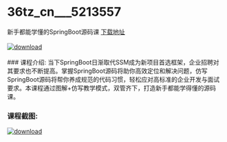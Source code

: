 # 36tz_cn___5213557
新手都能学懂的SpringBoot源码课
[下载地址](http://www.36tz.cn/article/5213557 "下载地址")
<br/></br>[![download](http://36tz.cn/muke_img/2020_06_1-2-300x201.png "下载地址")](http://www.36tz.cn/article/5213557 "下载地址")
<br/></br>### 课程介绍:
当下SpringBoot日渐取代SSM成为新项目首选框架，企业招聘对其要求也不断提高。掌握SpringBoot源码将助你高效定位和解决问题，仿写SpringBoot源码将帮你养成规范的代码习惯，轻松应对高标准的企业开发与面试要求。本课程通过图解+仿写教学模式，双管齐下，打造新手都能学得懂的源码课。

### 课程截图:
[![download](http://36tz.cn/muke_img/2020_06_2-2.png "下载地址")](http://www.36tz.cn/article/5213557 "下载地址")
